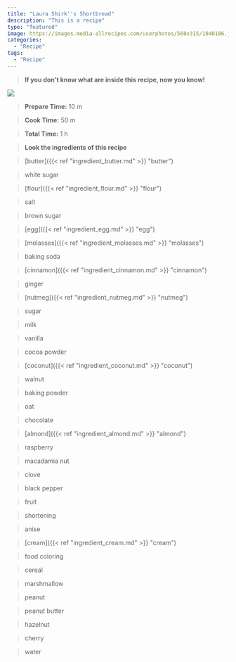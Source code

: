 ```yaml
---
title: "Laura Shirk''s Shortbread"
description: "This is a recipe"
type: "featured"
image: https://images.media-allrecipes.com/userphotos/560x315/1040186.jpg
categories: 
  - "Recipe"
tags: 
  - "Recipe"
---
```



>**If you don't know what are inside this recipe, now you know!**

![](../images/Recipes-Banner.jpg)
> **Prepare Time:** 10 m


> **Cook Time:** 50 m


> **Total Time:** 1 h

> **Look the ingredients of this recipe**

> [butter]({{< ref "ingredient_butter.md" >}} "butter")

> white sugar

> [flour]({{< ref "ingredient_flour.md" >}} "flour")

> salt

> brown sugar

> [egg]({{< ref "ingredient_egg.md" >}} "egg")

> [molasses]({{< ref "ingredient_molasses.md" >}} "molasses")

> baking soda

> [cinnamon]({{< ref "ingredient_cinnamon.md" >}} "cinnamon")

> ginger

> [nutmeg]({{< ref "ingredient_nutmeg.md" >}} "nutmeg")

> sugar

> milk

> vanilla

> cocoa powder

> [coconut]({{< ref "ingredient_coconut.md" >}} "coconut")

> walnut

> baking powder

> oat

> chocolate

> [almond]({{< ref "ingredient_almond.md" >}} "almond")

> raspberry

> macadamia nut

> clove

> black pepper

> fruit

> shortening

> anise

> [cream]({{< ref "ingredient_cream.md" >}} "cream")

> food coloring

> cereal

> marshmallow

> peanut

> peanut butter

> hazelnut

> cherry

> water

